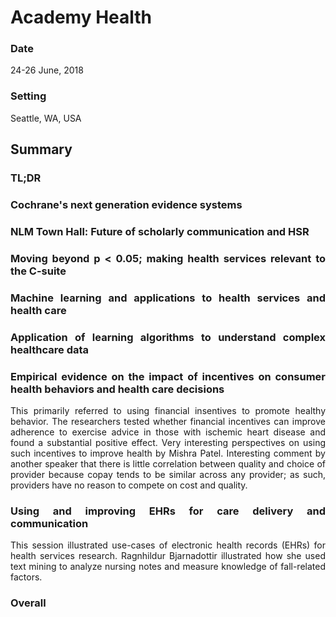 # Academy Health

<div align="justify">

### Date

24-26 June, 2018

### Setting

Seattle, WA, USA


## Summary

### TL;DR

### Cochrane's next generation evidence systems

### NLM Town Hall: Future of scholarly communication and HSR

### Moving beyond p < 0.05; making health services relevant to the C-suite

### Machine learning and applications to health services and health care

### Application of learning algorithms to understand complex healthcare data

### Empirical evidence on the impact of incentives on consumer health behaviors and health care decisions

This primarily referred to using financial insentives to promote healthy behavior. The researchers tested whether financial incentives can improve adherence to exercise advice in those with ischemic heart disease and found a substantial positive effect. Very interesting perspectives on using such incentives to improve health by Mishra Patel. Interesting comment by another speaker that there is little correlation between quality and choice of provider because copay tends to be similar across any provider; as such, providers have no reason to compete on cost and quality.

### Using and improving EHRs for care delivery and communication

This session illustrated use-cases of electronic health records (EHRs) for health services research. Ragnhildur Bjarnadottir illustrated how she used text mining to analyze nursing notes and measure knowledge of fall-related factors. 

### Overall


</div>
